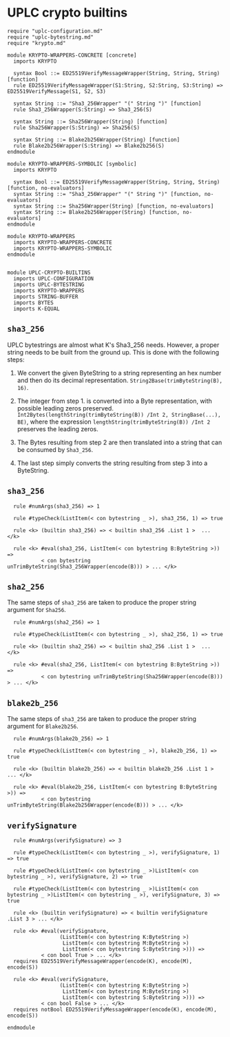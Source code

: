 # UPLC crypto builtins 

```k
require "uplc-configuration.md"
require "uplc-bytestring.md"
require "krypto.md"

module KRYPTO-WRAPPERS-CONCRETE [concrete]
  imports KRYPTO
  
  syntax Bool ::= ED25519VerifyMessageWrapper(String, String, String) [function]
  rule ED25519VerifyMessageWrapper(S1:String, S2:String, S3:String) => ED25519VerifyMessage(S1, S2, S3)

  syntax String ::= "Sha3_256Wrapper" "(" String ")" [function]
  rule Sha3_256Wrapper(S:String) => Sha3_256(S)

  syntax String ::= Sha256Wrapper(String) [function]
  rule Sha256Wrapper(S:String) => Sha256(S)
  
  syntax String ::= Blake2b256Wrapper(String) [function]
  rule Blake2b256Wrapper(S:String) => Blake2b256(S)
endmodule

module KRYPTO-WRAPPERS-SYMBOLIC [symbolic]
  imports KRYPTO
  
  syntax Bool ::= ED25519VerifyMessageWrapper(String, String, String) [function, no-evaluators]
  syntax String ::= "Sha3_256Wrapper" "(" String ")" [function, no-evaluators]
  syntax String ::= Sha256Wrapper(String) [function, no-evaluators]
  syntax String ::= Blake2b256Wrapper(String) [function, no-evaluators]
endmodule

module KRYPTO-WRAPPERS
  imports KRYPTO-WRAPPERS-CONCRETE
  imports KRYPTO-WRAPPERS-SYMBOLIC
endmodule


module UPLC-CRYPTO-BUILTINS
  imports UPLC-CONFIGURATION
  imports UPLC-BYTESTRING
  imports KRYPTO-WRAPPERS
  imports STRING-BUFFER
  imports BYTES
  imports K-EQUAL
```

## `sha3_256`

UPLC bytestrings are almost what K's Sha3_256 needs. However, a proper string needs to
be built from the ground up. This is done with the following steps:

1. We convert the given ByteString to a string representing an hex
     number and then do its decimal representation.
     `String2Base(trimByteString(B), 16)`.

2. The integer from step 1. is converted into a Byte representation,
     with possible leading zeros preserved.
     `Int2Bytes(lengthString(trimByteString(B)) /Int 2,
     StringBase(...), BE)`, where the expression
     `lengthString(trimByteString(B)) /Int 2` preserves the leading
     zeros.

3. The Bytes resulting from step 2 are then translated into a string
     that can be consumed by `Sha3_256`.

4. The last step simply converts the string resulting from step 3 into
a ByteString.

## `sha3_256`

```k
  rule #numArgs(sha3_256) => 1

  rule #typeCheck(ListItem(< con bytestring _ >), sha3_256, 1) => true

  rule <k> (builtin sha3_256) => < builtin sha3_256 .List 1 >  ... </k>

  rule <k> #eval(sha3_256, ListItem(< con bytestring B:ByteString >)) =>
           < con bytestring unTrimByteString(Sha3_256Wrapper(encode(B))) > ... </k>
```

## `sha2_256`

The same steps of `sha3_256` are taken to produce the proper string argument for `Sha256`.

```k
  rule #numArgs(sha2_256) => 1

  rule #typeCheck(ListItem(< con bytestring _ >), sha2_256, 1) => true

  rule <k> (builtin sha2_256) => < builtin sha2_256 .List 1 >  ... </k>

  rule <k> #eval(sha2_256, ListItem(< con bytestring B:ByteString >)) =>
           < con bytestring unTrimByteString(Sha256Wrapper(encode(B))) > ... </k>
```

## `blake2b_256`

The same steps of `sha3_256` are taken to produce the proper string argument for `Blake2b256`.

```k
  rule #numArgs(blake2b_256) => 1

  rule #typeCheck(ListItem(< con bytestring _ >), blake2b_256, 1) => true

  rule <k> (builtin blake2b_256) => < builtin blake2b_256 .List 1 > ... </k>

  rule <k> #eval(blake2b_256, ListItem(< con bytestring B:ByteString >)) =>
           < con bytestring unTrimByteString(Blake2b256Wrapper(encode(B))) > ... </k>
```

## `verifySignature`

```k
  rule #numArgs(verifySignature) => 3

  rule #typeCheck(ListItem(< con bytestring _ >), verifySignature, 1) => true

  rule #typeCheck(ListItem(< con bytestring _ >)ListItem(< con bytestring _ >), verifySignature, 2) => true

  rule #typeCheck(ListItem(< con bytestring _ >)ListItem(< con bytestring _ >)ListItem(< con bytestring _ >), verifySignature, 3) => true

  rule <k> (builtin verifySignature) => < builtin verifySignature .List 3 > ... </k>

  rule <k> #eval(verifySignature,
                 (ListItem(< con bytestring K:ByteString >)
                  ListItem(< con bytestring M:ByteString >)
                  ListItem(< con bytestring S:ByteString >))) =>
           < con bool True > ... </k>
  requires ED25519VerifyMessageWrapper(encode(K), encode(M), encode(S))

  rule <k> #eval(verifySignature,
                 (ListItem(< con bytestring K:ByteString >)
                  ListItem(< con bytestring M:ByteString >)
                  ListItem(< con bytestring S:ByteString >))) =>
           < con bool False > ... </k>
  requires notBool ED25519VerifyMessageWrapper(encode(K), encode(M), encode(S))
```

```k
endmodule
``` 